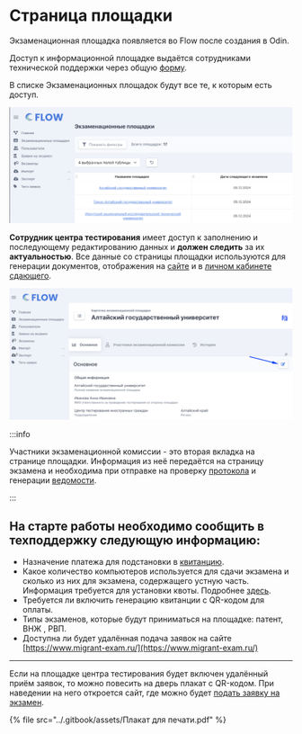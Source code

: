 # Страница площадки

Экзаменационная площадка появляется во Flow после создания в Odin.

Доступ к информационной площадке выдаётся сотрудниками технической поддержки через общую [форму](https://forms.yandex.ru/cloud/662cbe9243f74fea695ffa27/).

В списке  Экзаменационных площадок  будут все те, к которым есть доступ.

![](<../.gitbook/assets/image (356).png>)

**Сотрудник центра тестирования** имеет доступ к заполнению и последующему редактированию данных и **должен следить** за их **актуальностью**. Все данные со страницы площадки используются для генерации документов, отображения на [сайте](https://www.migrant-exam.ru/) и в [личном кабинете сдающего](https://informa.gitbook.io/exam/lk-sdayushego.-poetapnoe-zapolnenie-dokumentov).

![](<../.gitbook/assets/image (359).png>)

:::info

Участники экзаменационной комиссии - это вторая вкладка на странице площадки. Информация из неё передаётся на страницу экзамена и необходима при отправке на проверку [протокола](protokol-ekzamena.-statusy-protokola.md) и генерации [ведомости](vedomost-po-itogam-ekzamena.-statusy-vedomosti.md).

:::

## На старте работы необходимо сообщить в техподдержку следующую информацию:

* Назначение платежа для подстановки в [квитанцию](../voprosy/flow-sposoby-oplaty/kak-raspechatat-kvitanciyu-s-qr-kodom-dlya-oplaty.md).
* Какое количество компьютеров используется для сдачи экзамена и сколько из них для экзамена, содержащего устную часть. Информация требуется для установки квоты. Подробнее [здесь](../centr-testirovaniya-v-odin/kvota-ustnoi-chasti-ekzamena.md).
* Требуется ли включить генерацию квитанции с QR-кодом для оплаты.
* Типы экзаменов, которые будут приниматься на площадке: патент, ВНЖ , РВП.
* Доступна ли будет удалённая подача заявок на сайте [https://www.migrant-exam.ru/](https://www.migrant-exam.ru/)

***

Если на площадке центра тестирования будет включен удалённый приём заявок, то можно повесить на дверь плакат с QR-кодом. При наведении на него откроется сайт, где можно будет [подать заявку на экзамен](dobavlenie-zayavki-s-lendinga/).

{% file src="../.gitbook/assets/Плакат для печати.pdf" %}
